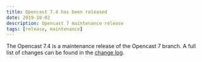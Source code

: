 ```yaml
---
title: Opencast 7.4 has been released
date: 2019-10-02
description: Opencast 7 maintenance release
tags: [release, maintenance]
---
```


The Opencast 7.4 is a maintenance release of the Opencast 7 branch. A full list of changes can be found in the
[change log](https://docs.opencast.org/r/7.x/admin/changelog/#opencast-74).
